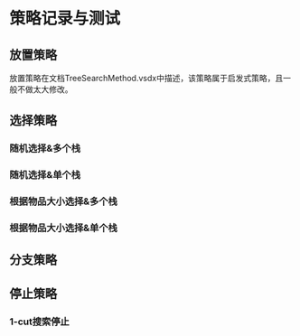 # 策略记录与测试

## 放置策略

放置策略在文档TreeSearchMethod.vsdx中描述，该策略属于启发式策略，且一般不做太大修改。

## 选择策略

### 随机选择&多个栈

### 随机选择&单个栈

### 根据物品大小选择&多个栈

### 根据物品大小选择&单个栈

## 分支策略

## 停止策略

### 1-cut搜索停止
